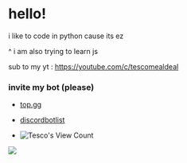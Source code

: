 # hello!

i like to code in python cause its ez

^ i am also trying to learn js

sub to my yt  : https://youtube.com/c/tescomealdeal

### invite my bot (please)

- [top.gg](https://top.gg/bot/860612939307810846)
- [discordbotlist](https://discordbotlist.com/bots/barry/upvote)


- ![Tesco's View Count](https://komarev.com/ghpvc/?username=tescomealdealll&style=flat-square)

<img src="https://github-readme-stats.vercel.app/api?username=tescomealdealll&&show_icons=true&title_color=ffffff&icon_color=bb2acf&text_color=daf7dc&bg_color=151515">
